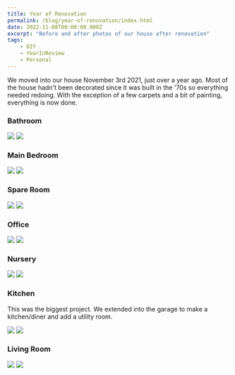 ```yaml
---
title: Year of Renovation
permalink: /blog/year-of-renovation/index.html
date: 2022-11-08T00:00:00.000Z
excerpt: "Before and after photos of our house after renovation"
tags:
    - DIY
    - YearInReview
    - Personal
---
```


We moved into our house November 3rd 2021, just over a year ago. Most of the house hadn't been decorated since it was built in the '70s so everything needed redoing. With the exception of a few carpets and a bit of painting, everything is now done.

### Bathroom

<img src="https://cdn.rknight.me/site/house/bathroom_before.jpg">

<img src="https://cdn.rknight.me/site/house/bathroom_after.jpg">

### Main Bedroom

<img src="https://cdn.rknight.me/site/house/main_bedroom_before.jpg">

<img src="https://cdn.rknight.me/site/house/main_bedroom_after.jpg">

### Spare Room

<img src="https://cdn.rknight.me/site/house/spare_before.jpg">

<img src="https://cdn.rknight.me/site/house/spare_after.jpg">

### Office

<img src="https://cdn.rknight.me/site/house/office_before.jpg">

<img src="https://cdn.rknight.me/site/house/office_after.jpg">

### Nursery

<img src="https://cdn.rknight.me/site/house/nursery_before.jpg">

<img src="https://cdn.rknight.me/site/house/nursery_after.jpg">

### Kitchen

This was the biggest project. We extended into the garage to make a kitchen/diner and add a utility room.

<img src="https://cdn.rknight.me/site/house/kitchen_before.jpg">

<img src="https://cdn.rknight.me/site/house/kitchen_after.jpg">

### Living Room

<img src="https://cdn.rknight.me/site/house/lounge_before.jpg">

<img src="https://cdn.rknight.me/site/house/lounge_after.jpg">
